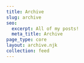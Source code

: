 ```yaml
---
title: Archive
slug: archive
seo:
  excerpt: All of my posts!
  meta_title: Archive
page_type: core
layout: archive.njk
collection: feed
---
```

